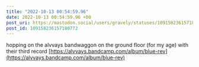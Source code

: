 ```yaml
---
title: "2022-10-13 00:54:59.96"
date: 2022-10-13 00:54:59.96 +00
post_uri: https://mastodon.social/users/gravely/statuses/109158236157180772
post_id: 109158236157180772
---
```

hopping on the alvvays bandwaggon on the ground floor (for my age) with their third record [https://alvvays.bandcamp.com/album/blue-rev](https://alvvays.bandcamp.com/album/blue-rev)


